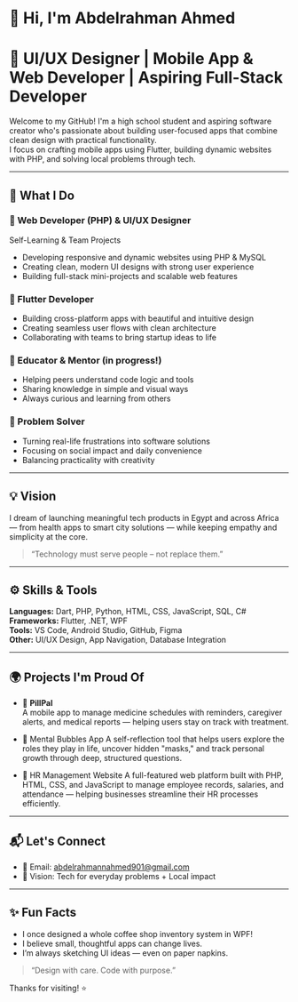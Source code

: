 # 👋 Hi, I'm Abdelrahman Ahmed

# 💼 UI/UX Designer | Mobile App & Web Developer | Aspiring Full-Stack Developer

Welcome to my GitHub! I'm a high school student and aspiring software creator who's passionate about building user-focused apps that combine clean design with practical functionality.  
I focus on crafting mobile apps using Flutter, building dynamic websites with PHP, and solving local problems through tech.

---

## 🔧 What I Do

### 🚀 Web Developer (PHP) & UI/UX Designer
Self-Learning & Team Projects
- Developing responsive and dynamic websites using PHP & MySQL
- Creating clean, modern UI designs with strong user experience
- Building full-stack mini-projects and scalable web features

### 📱 Flutter Developer
- Building cross-platform apps with beautiful and intuitive design
- Creating seamless user flows with clean architecture
- Collaborating with teams to bring startup ideas to life

### 🧠 Educator & Mentor (in progress!)
- Helping peers understand code logic and tools
- Sharing knowledge in simple and visual ways
- Always curious and learning from others

### 🧩 Problem Solver
- Turning real-life frustrations into software solutions
- Focusing on social impact and daily convenience
- Balancing practicality with creativity

---

## 💡 Vision
I dream of launching meaningful tech products in Egypt and across Africa — from health apps to smart city solutions — while keeping empathy and simplicity at the core.  
> “Technology must serve people – not replace them.”

---

## ⚙️ Skills & Tools
**Languages:** Dart, PHP, Python, HTML, CSS, JavaScript, SQL, C#    
**Frameworks:** Flutter, .NET, WPF  
**Tools:** VS Code, Android Studio, GitHub, Figma  
**Other:** UI/UX Design, App Navigation, Database Integration

---

## 🌍 Projects I'm Proud Of
- 💊 **PillPal**  
  A mobile app to manage medicine schedules with reminders, caregiver alerts, and medical reports — helping users stay on track with treatment.

- 🧠 Mental Bubbles App
A self-reflection tool that helps users explore the roles they play in life, uncover hidden "masks," and track personal growth through deep, structured questions.

- 👥 HR Management Website
A full-featured web platform built with PHP, HTML, CSS, and JavaScript to manage employee records, salaries, and attendance — helping businesses streamline their HR processes efficiently.

---

## 📬 Let's Connect
- 📧 Email: abdelrahmannahmed901@gmail.com  
- 🧠 Vision: Tech for everyday problems + Local impact

---

## ✨ Fun Facts
- I once designed a whole coffee shop inventory system in WPF!
- I believe small, thoughtful apps can change lives.
- I’m always sketching UI ideas — even on paper napkins.

> “Design with care. Code with purpose.”

Thanks for visiting! ⭐️
